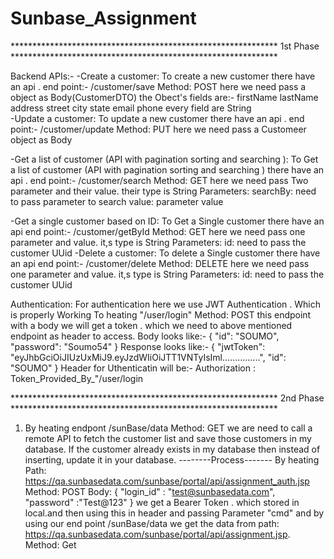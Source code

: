# Sunbase_Assignment

************************************************************* 1st Phase *************************************************************

Backend APIs:-
-Create a customer: To create a new customer there have an api . 
                    end point:- /customer/save 
		    Method: POST
                    here we need pass a object as Body(CustomerDTO)
                    the Obect's fields are:-
                          firstName
                          lastName
                          address
                          street
                          city
                          state
                          email
                          phone
                    every field are String      
-Update a customer: To update a new customer there have an api . 
                    end point:- /customer/update
		    Method: PUT
                    here we need pass a Customeer object as Body 
                    
-Get a list of customer (API with pagination sorting and searching ): To Get a list of customer (API with pagination sorting and searching ) there have an api .
                      end point:- /customer/search
		      Method: GET
                      here we need pass Two parameter and their value. their type is String
                      Parameters:
                            searchBy: need to pass parameter to search
                            value: parameter value
                            
-Get a single customer based on ID: To Get a Single  customer  there have an api 
                      end point:- /customer/getById
		      Method: GET
                      here we need pass one parameter and  value. it,s type is String
                      Parameters:
                            id: need to pass the customer UUid
-Delete a customer: To delete a Single  customer  there have an api 
                      end point:- /customer/delete
		      Method: DELETE
                      here we need pass one parameter and  value. it,s type is String
                      Parameters:
                            id: need to pass the customer UUid


Authentication: For authentication here we use JWT Authentication . Which is properly Working
                      To heating "/user/login"   Method: POST
                                  this endpoint with a body we will get a token . which we need to above mentioned endpoint as header to access.
                      Body looks like:-
                      {
	                          "id": "SOUMO",
                            "password": "Soumo54"
                      }
                      Response looks like:-
                      {
                           "jwtToken":  "eyJhbGciOiJIUzUxMiJ9.eyJzdWIiOiJTT1VNTyIsIml...............",
                           "id": "SOUMO"
                      }
                      Header for Uthenticatin will be:-
                            Authorization :  Token_Provided_By_"/user/login



************************************************************* 2nd Phase *************************************************************

1. By heating endpont /sunBase/data Method: GET
               we are need to call a remote API to fetch the customer list and save those customers in my database. If the customer already exists in my database                  then instead of inserting, update it in your database.
  --------Process-------
  By heating Path: https://qa.sunbasedata.com/sunbase/portal/api/assignment_auth.jsp
                      Method: POST
                      Body:
                      {
                             "login_id" : "test@sunbasedata.com",
                             "password" :"Test@123"
                      }
     we get a Bearer Token . which stored in local.and then using this in header and passing Parameter "cmd" and by using our end point
                           /sunBase/data
                           we get the data from path: https://qa.sunbasedata.com/sunbase/portal/api/assignment.jsp. Method: Get
